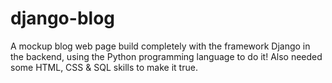 # django-blog
A mockup blog web page build completely with the framework Django in the backend, using the Python programming language to do it! Also needed some HTML, CSS &amp; SQL skills to make it true.
